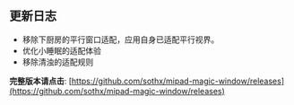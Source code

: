 ## 更新日志

- 移除下厨房的平行窗口适配，应用自身已适配平行视界。
- 优化小睡眠的适配体验
- 移除清浊的适配规则



**完整版本请点击**: [https://github.com/sothx/mipad-magic-window/releases](https://github.com/sothx/mipad-magic-window/releases)